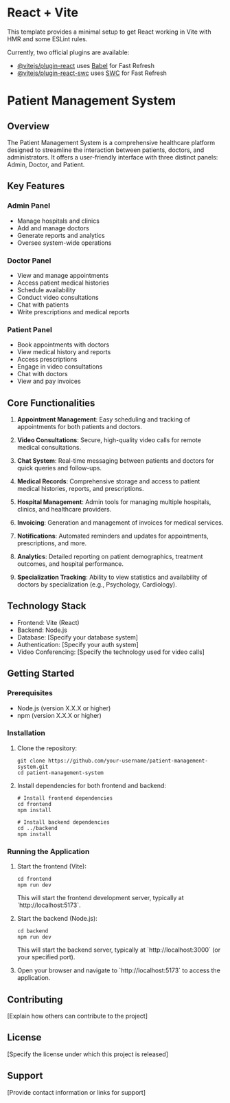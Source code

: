# React + Vite

This template provides a minimal setup to get React working in Vite with HMR and some ESLint rules.

Currently, two official plugins are available:

- [@vitejs/plugin-react](https://github.com/vitejs/vite-plugin-react/blob/main/packages/plugin-react/README.md) uses [Babel](https://babeljs.io/) for Fast Refresh
- [@vitejs/plugin-react-swc](https://github.com/vitejs/vite-plugin-react-swc) uses [SWC](https://swc.rs/) for Fast Refresh
# Patient Management System

## Overview

The Patient Management System is a comprehensive healthcare platform designed to streamline the interaction between patients, doctors, and administrators. It offers a user-friendly interface with three distinct panels: Admin, Doctor, and Patient.

## Key Features

### Admin Panel
- Manage hospitals and clinics
- Add and manage doctors
- Generate reports and analytics
- Oversee system-wide operations

### Doctor Panel
- View and manage appointments
- Access patient medical histories
- Schedule availability
- Conduct video consultations
- Chat with patients
- Write prescriptions and medical reports

### Patient Panel
- Book appointments with doctors
- View medical history and reports
- Access prescriptions
- Engage in video consultations
- Chat with doctors
- View and pay invoices

## Core Functionalities

1. **Appointment Management**: Easy scheduling and tracking of appointments for both patients and doctors.

2. **Video Consultations**: Secure, high-quality video calls for remote medical consultations.

3. **Chat System**: Real-time messaging between patients and doctors for quick queries and follow-ups.

4. **Medical Records**: Comprehensive storage and access to patient medical histories, reports, and prescriptions.

5. **Hospital Management**: Admin tools for managing multiple hospitals, clinics, and healthcare providers.

6. **Invoicing**: Generation and management of invoices for medical services.

7. **Notifications**: Automated reminders and updates for appointments, prescriptions, and more.

8. **Analytics**: Detailed reporting on patient demographics, treatment outcomes, and hospital performance.

9. **Specialization Tracking**: Ability to view statistics and availability of doctors by specialization (e.g., Psychology, Cardiology).

## Technology Stack

- Frontend: Vite (React)
- Backend: Node.js
- Database: [Specify your database system]
- Authentication: [Specify your auth system]
- Video Conferencing: [Specify the technology used for video calls]

## Getting Started

### Prerequisites

- Node.js (version X.X.X or higher)
- npm (version X.X.X or higher)

### Installation

1. Clone the repository:
   ```
   git clone https://github.com/your-username/patient-management-system.git
   cd patient-management-system
   ```

2. Install dependencies for both frontend and backend:
   ```
   # Install frontend dependencies
   cd frontend
   npm install

   # Install backend dependencies
   cd ../backend
   npm install
   ```

### Running the Application

1. Start the frontend (Vite):
   ```
   cd frontend
   npm run dev
   ```
   This will start the frontend development server, typically at \`http://localhost:5173\`.

2. Start the backend (Node.js):
   ```
   cd backend
   npm run dev
   ```
   This will start the backend server, typically at \`http://localhost:3000\` (or your specified port).

3. Open your browser and navigate to \`http://localhost:5173\` to access the application.

## Contributing

[Explain how others can contribute to the project]

## License

[Specify the license under which this project is released]

## Support

[Provide contact information or links for support]
